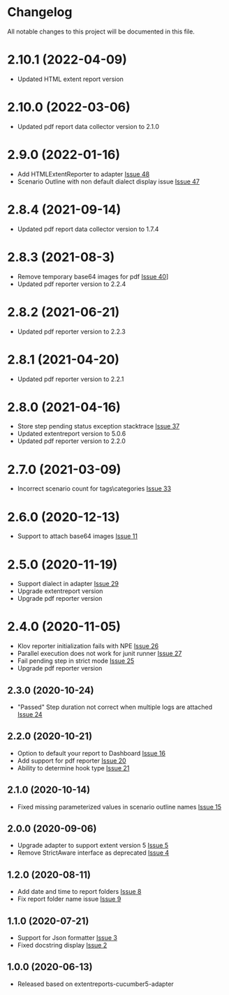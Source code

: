# Changelog
All notable changes to this project will be documented in this file.

# 2.10.1 (2022-04-09)
* Updated HTML extent report version

# 2.10.0 (2022-03-06)

* Updated pdf report data collector version to 2.1.0

# 2.9.0 (2022-01-16)

* Add HTMLExtentReporter to adapter [Issue 48](https://github.com/grasshopper7/extentreports-cucumber6-adapter/issues/48)
* Scenario Outline with non default dialect display issue [Issue 47](https://github.com/grasshopper7/extentreports-cucumber6-adapter/issues/47)

# 2.8.4 (2021-09-14)

* Updated pdf report data collector version to 1.7.4

# 2.8.3 (2021-08-3)

* Remove temporary base64 images for pdf [Issue 40](https://github.com/grasshopper7/extentreports-cucumber6-adapter/issues/40)]
* Updated pdf reporter version to 2.2.4

# 2.8.2 (2021-06-21)

* Updated pdf reporter version to 2.2.3

# 2.8.1 (2021-04-20)

* Updated pdf reporter version to 2.2.1

# 2.8.0 (2021-04-16)

* Store step pending status exception stacktrace [Issue 37](https://github.com/grasshopper7/extentreports-cucumber6-adapter/issues/37)
* Updated extentreport version to 5.0.6
* Updated pdf reporter version to 2.2.0

# 2.7.0 (2021-03-09)

* Incorrect scenario count for tags\categories [Issue 33](https://github.com/grasshopper7/extentreports-cucumber6-adapter/issues/33)

# 2.6.0 (2020-12-13)

* Support to attach base64 images [Issue 11](https://github.com/grasshopper7/extentreports-cucumber6-adapter/issues/11)

# 2.5.0 (2020-11-19)

* Support dialect in adapter [Issue 29](https://github.com/grasshopper7/extentreports-cucumber6-adapter/issues/29)
* Upgrade extentreport version
* Upgrade pdf reporter version

# 2.4.0 (2020-11-05)

* Klov reporter initialization fails with NPE [Issue 26](https://github.com/grasshopper7/extentreports-cucumber6-adapter/issues/26)
* Parallel execution does not work for junit runner [Issue 27](https://github.com/grasshopper7/extentreports-cucumber6-adapter/issues/27)
* Fail pending step in strict mode [Issue 25](https://github.com/grasshopper7/extentreports-cucumber6-adapter/issues/25)
* Upgrade pdf reporter version

## 2.3.0 (2020-10-24)

* "Passed" Step duration not correct when multiple logs are attached [Issue 24](https://github.com/grasshopper7/extentreports-cucumber6-adapter/issues/24)

## 2.2.0 (2020-10-21)

* Option to default your report to Dashboard [Issue 16](https://github.com/grasshopper7/extentreports-cucumber6-adapter/issues/16)
* Add support for pdf reporter [Issue 20](https://github.com/grasshopper7/extentreports-cucumber6-adapter/issues/20)
* Ability to determine hook type [Issue 21](https://github.com/grasshopper7/extentreports-cucumber6-adapter/issues/21)	

## 2.1.0 (2020-10-14)

* Fixed missing parameterized values in scenario outline names [Issue 15](https://github.com/grasshopper7/extentreports-cucumber6-adapter/issues/15)

## 2.0.0 (2020-09-06)

* Upgrade adapter to support extent version 5 [Issue 5](https://github.com/grasshopper7/extentreports-cucumber6-adapter/issues/5)
* Remove StrictAware interface as deprecated [Issue 4](https://github.com/grasshopper7/extentreports-cucumber6-adapter/issues/4)

## 1.2.0 (2020-08-11)

* Add date and time to report folders [Issue 8](https://github.com/grasshopper7/extentreports-cucumber6-adapter/issues/8)
* Fix report folder name issue [Issue 9](https://github.com/grasshopper7/extentreports-cucumber5-adapter/issues/9)

## 1.1.0 (2020-07-21)

* Support for Json formatter [Issue 3](https://github.com/grasshopper7/extentreports-cucumber6-adapter/issues/3)
* Fixed docstring display [Issue 2](https://github.com/grasshopper7/extentreports-cucumber6-adapter/issues/2)

## 1.0.0 (2020-06-13)

* Released based on extentreports-cucumber5-adapter
